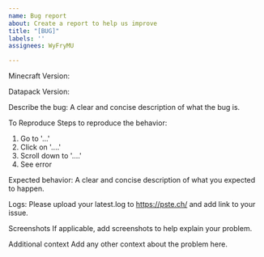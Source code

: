 ```yaml
---
name: Bug report
about: Create a report to help us improve
title: "[BUG]"
labels: ''
assignees: WyFryMU

---
```


Minecraft Version:

Datapack Version:

Describe the bug:
A clear and concise description of what the bug is.

To Reproduce
Steps to reproduce the behavior:
1. Go to '...'
2. Click on '....'
3. Scroll down to '....'
4. See error

Expected behavior:
A clear and concise description of what you expected to happen.

Logs:
Please upload your latest.log to https://pste.ch/ and add link to your issue.

Screenshots
If applicable, add screenshots to help explain your problem.

Additional context
Add any other context about the problem here.
